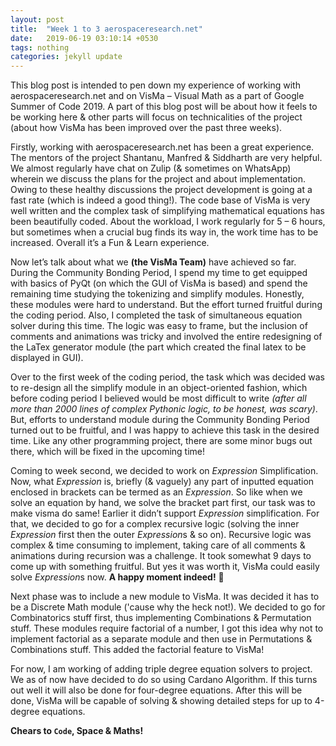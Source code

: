 ```yaml
---
layout: post
title:  "Week 1 to 3 aerospaceresearch.net"
date:   2019-06-19 03:10:14 +0530
tags: nothing
categories: jekyll update
---
```

This blog post is intended to pen down my experience of working with aerospaceresearch.net and on VisMa – Visual Math as a part of Google Summer of Code 2019. A part of this blog post will be about how it feels to be working here & other parts will focus on technicalities of the project (about how VisMa has been improved over the past three weeks).

Firstly, working with aerospaceresearch.net has been a great experience. The mentors of the project Shantanu, Manfred & Siddharth are very helpful. We almost regularly have chat on Zulip (& sometimes on WhatsApp) wherein we discuss the plans for the project and about implementation. Owing to these healthy discussions the project development is going at a fast rate (which is indeed a good thing!). The code base of VisMa is very well written and the complex task of simplifying mathematical equations has been beautifully coded. About the workload, I work regularly for 5 – 6 hours, but sometimes when a crucial bug finds its way in, the work time has to be increased. Overall it’s a Fun & Learn experience.

Now let’s talk about what we **(the VisMa Team)** have achieved so far. During the Community Bonding Period, I spend my time to get equipped with basics of PyQt (on which the GUI of VisMa is based) and spend the remaining time studying the tokenizing and simplify modules. Honestly, these modules were hard to understand. But the effort turned fruitful during the coding period. Also, I completed the task of simultaneous equation solver during this time. The logic was easy to frame, but the inclusion of comments and animations was tricky and involved the entire redesigning of the LaTex generator module (the part which created the final latex to be displayed in GUI).

Over to the first week of the coding period, the task which was decided was to re-design all the simplify module in an object-oriented fashion, which before coding period I believed would be most difficult to write *(after all more than 2000 lines of complex Pythonic logic, to be honest, was scary)*. But, efforts to understand module during the Community Bonding Period turned out to be fruitful, and I was happy to achieve this task in the desired time. Like any other programming project, there are some minor bugs out there, which will be fixed in the upcoming time!

Coming to week second, we decided to work on *Expression* Simplification. Now, what *Expression* is, briefly (& vaguely) any part of inputted equation enclosed in brackets can be termed as an *Expression*. So like when we solve an equation by hand, we solve the bracket part first, our task was to make visma do same! Earlier it didn’t support *Expression* simplification. For that, we decided to go for a complex recursive logic (solving the inner *Expression* first then the outer *Expression*s & so on). Recursive logic was complex & time consuming to implement, taking care of all comments & animations during recursion was a challenge. It took somewhat 9 days to come up with something fruitful. But yes it was worth it, VisMa could easily solve *Expression*s now. **A happy moment indeed!** 🙂

Next phase was to include a new module to VisMa. It was decided it has to be a Discrete Math module ('cause why the heck not!). We decided to go for Combinatorics stuff first, thus implementing Combinations & Permutation stuff. These modules require factorial of a number, I got this idea why not to implement factorial as a separate module and then use in Permutations & Combinations stuff. This added the factorial feature to VisMa!

For now, I am working of adding triple degree equation solvers to project. We as of now have decided to do so using Cardano Algorithm. If this turns out well it will also be done for four-degree equations. After this will be done, VisMa will be capable of solving & showing detailed steps for up to 4-degree equations.

**Chears to `Code`, Space & Maths!**